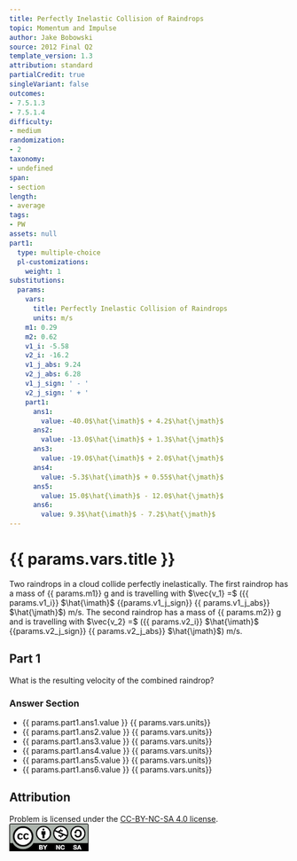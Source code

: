 ```yaml
---
title: Perfectly Inelastic Collision of Raindrops
topic: Momentum and Impulse
author: Jake Bobowski
source: 2012 Final Q2
template_version: 1.3
attribution: standard
partialCredit: true
singleVariant: false
outcomes:
- 7.5.1.3
- 7.5.1.4
difficulty:
- medium
randomization:
- 2
taxonomy:
- undefined
span:
- section
length:
- average
tags:
- PW
assets: null
part1:
  type: multiple-choice
  pl-customizations:
    weight: 1
substitutions:
  params:
    vars:
      title: Perfectly Inelastic Collision of Raindrops
      units: m/s
    m1: 0.29
    m2: 0.62
    v1_i: -5.58
    v2_i: -16.2
    v1_j_abs: 9.24
    v2_j_abs: 6.28
    v1_j_sign: ' - '
    v2_j_sign: ' + '
    part1:
      ans1:
        value: -40.0$\hat{\imath}$ + 4.2$\hat{\jmath}$
      ans2:
        value: -13.0$\hat{\imath}$ + 1.3$\hat{\jmath}$
      ans3:
        value: -19.0$\hat{\imath}$ + 2.0$\hat{\jmath}$
      ans4:
        value: -5.3$\hat{\imath}$ + 0.55$\hat{\jmath}$
      ans5:
        value: 15.0$\hat{\imath}$ - 12.0$\hat{\jmath}$
      ans6:
        value: 9.3$\hat{\imath}$ - 7.2$\hat{\jmath}$
---
```

# {{ params.vars.title }}
Two raindrops in a cloud collide perfectly inelastically. The first raindrop has a mass of {{ params.m1}} g and is travelling with $\vec{v_1} =$ ({{ params.v1_i}} $\hat{\imath}$ {{params.v1_j_sign}} {{ params.v1_j_abs}} $\hat{\jmath}$) m/s.
The second raindrop has a mass of {{ params.m2}} g and is travelling with $\vec{v_2} =$ ({{ params.v2_i}} $\hat{\imath}$ {{params.v2_j_sign}} {{ params.v2_j_abs}} $\hat{\jmath}$) m/s.

## Part 1

What is the resulting velocity of the combined raindrop?

### Answer Section

- {{ params.part1.ans1.value }} {{ params.vars.units}}
- {{ params.part1.ans2.value }} {{ params.vars.units}}
- {{ params.part1.ans3.value }} {{ params.vars.units}}
- {{ params.part1.ans4.value }} {{ params.vars.units}}
- {{ params.part1.ans5.value }} {{ params.vars.units}}
- {{ params.part1.ans6.value }} {{ params.vars.units}}

## Attribution

Problem is licensed under the [CC-BY-NC-SA 4.0 license](https://creativecommons.org/licenses/by-nc-sa/4.0/).<br> ![The Creative Commons 4.0 license requiring attribution-BY, non-commercial-NC, and share-alike-SA license.](https://raw.githubusercontent.com/firasm/bits/master/by-nc-sa.png)